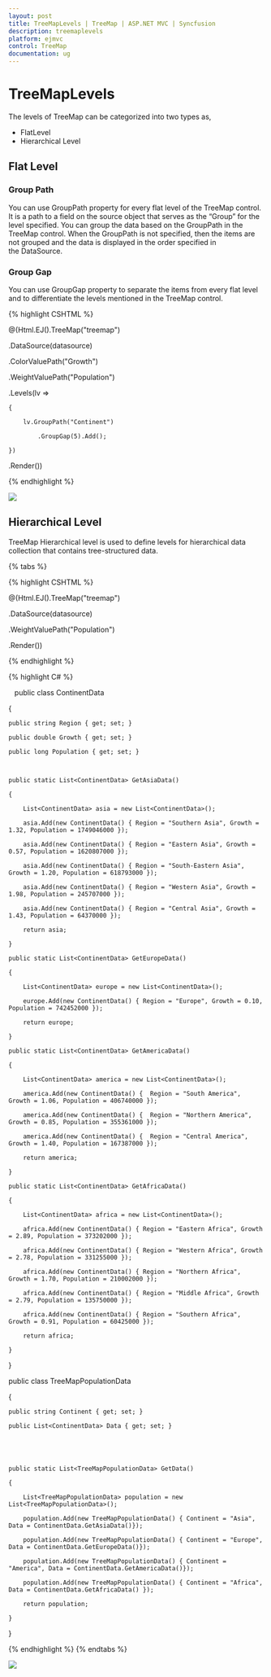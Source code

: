 ```yaml
---
layout: post
title: TreeMapLevels | TreeMap | ASP.NET MVC | Syncfusion
description: treemaplevels
platform: ejmvc
control: TreeMap
documentation: ug
---
```


# TreeMapLevels

The levels of TreeMap can be categorized into two types as,

* FlatLevel
* Hierarchical Level

## Flat Level

### Group Path

You can use GroupPath property for every flat level of the TreeMap control. It is a path to a field on the source object that serves as the “Group” for the level specified. You can group the data based on the GroupPath in the TreeMap control. When the GroupPath is not specified, then the items are not grouped and the data is displayed in the order specified in the DataSource.

### Group Gap

You can use GroupGap property to separate the items from every flat level and to differentiate the levels mentioned in the TreeMap control.

{% highlight CSHTML %}

@(Html.EJ().TreeMap("treemap")

.DataSource(datasource)

.ColorValuePath("Growth")

.WeightValuePath("Population")               

.Levels(lv =>

	{

		lv.GroupPath("Continent")

			.GroupGap(5).Add();

	})

.Render())


{% endhighlight %}



![](TreeMapLevels_images/TreeMapLevels_img1.png)

## Hierarchical Level

TreeMap Hierarchical level is used to define levels for hierarchical data collection that contains tree-structured data.

{% tabs %}

{% highlight CSHTML %}
 
@(Html.EJ().TreeMap("treemap")

.DataSource(datasource)

.WeightValuePath("Population")               

.Render())

{% endhighlight %}

{% highlight C# %}

   public class ContinentData

{

	public string Region { get; set; }

	public double Growth { get; set; }

	public long Population { get; set; }



	public static List<ContinentData> GetAsiaData()

	{

		List<ContinentData> asia = new List<ContinentData>();

		asia.Add(new ContinentData() { Region = "Southern Asia", Growth = 1.32, Population = 1749046000 });

		asia.Add(new ContinentData() { Region = "Eastern Asia", Growth = 0.57, Population = 1620807000 });

		asia.Add(new ContinentData() { Region = "South-Eastern Asia", Growth = 1.20, Population = 618793000 });

		asia.Add(new ContinentData() { Region = "Western Asia", Growth = 1.98, Population = 245707000 });

		asia.Add(new ContinentData() { Region = "Central Asia", Growth = 1.43, Population = 64370000 });

		return asia;

	}

	public static List<ContinentData> GetEuropeData()

	{

		List<ContinentData> europe = new List<ContinentData>();

		europe.Add(new ContinentData() { Region = "Europe", Growth = 0.10, Population = 742452000 });

		return europe;

	}

	public static List<ContinentData> GetAmericaData()

	{

		List<ContinentData> america = new List<ContinentData>();

		america.Add(new ContinentData() {  Region = "South America", Growth = 1.06, Population = 406740000 });

		america.Add(new ContinentData() {  Region = "Northern America", Growth = 0.85, Population = 355361000 });

		america.Add(new ContinentData() {  Region = "Central America", Growth = 1.40, Population = 167387000 });

		return america;

	}

	public static List<ContinentData> GetAfricaData()

	{

		List<ContinentData> africa = new List<ContinentData>();

		africa.Add(new ContinentData() { Region = "Eastern Africa", Growth = 2.89, Population = 373202000 });

		africa.Add(new ContinentData() { Region = "Western Africa", Growth = 2.78, Population = 331255000 });

		africa.Add(new ContinentData() { Region = "Northern Africa", Growth = 1.70, Population = 210002000 });

		africa.Add(new ContinentData() { Region = "Middle Africa", Growth = 2.79, Population = 135750000 });

		africa.Add(new ContinentData() { Region = "Southern Africa", Growth = 0.91, Population = 60425000 });

		return africa;

	}

}

public class TreeMapPopulationData

{

	public string Continent { get; set; }

	public List<ContinentData> Data { get; set; }





	public static List<TreeMapPopulationData> GetData()

	{

		List<TreeMapPopulationData> population = new List<TreeMapPopulationData>();

		population.Add(new TreeMapPopulationData() { Continent = "Asia", Data = ContinentData.GetAsiaData()});

		population.Add(new TreeMapPopulationData() { Continent = "Europe", Data = ContinentData.GetEuropeData()});

		population.Add(new TreeMapPopulationData() { Continent = "America", Data = ContinentData.GetAmericaData()});

		population.Add(new TreeMapPopulationData() { Continent = "Africa", Data = ContinentData.GetAfricaData() });

		return population;

	}

}

{% endhighlight %}
{% endtabs %}  


![](TreeMapLevels_images/TreeMapLevels_img2.png)
